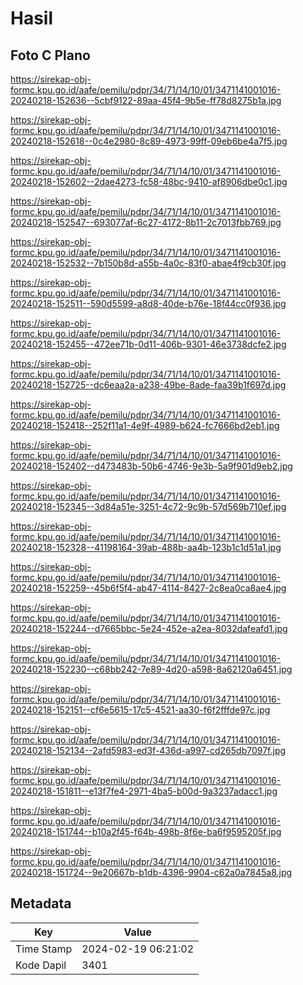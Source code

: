 # Hasil

## Foto C Plano

https://sirekap-obj-formc.kpu.go.id/aafe/pemilu/pdpr/34/71/14/10/01/3471141001016-20240218-152636--5cbf9122-89aa-45f4-9b5e-ff78d8275b1a.jpg

https://sirekap-obj-formc.kpu.go.id/aafe/pemilu/pdpr/34/71/14/10/01/3471141001016-20240218-152618--0c4e2980-8c89-4973-99ff-09eb6be4a7f5.jpg

https://sirekap-obj-formc.kpu.go.id/aafe/pemilu/pdpr/34/71/14/10/01/3471141001016-20240218-152602--2dae4273-fc58-48bc-9410-af8906dbe0c1.jpg

https://sirekap-obj-formc.kpu.go.id/aafe/pemilu/pdpr/34/71/14/10/01/3471141001016-20240218-152547--693077af-6c27-4172-8b11-2c7013fbb769.jpg

https://sirekap-obj-formc.kpu.go.id/aafe/pemilu/pdpr/34/71/14/10/01/3471141001016-20240218-152532--7b150b8d-a55b-4a0c-83f0-abae4f9cb30f.jpg

https://sirekap-obj-formc.kpu.go.id/aafe/pemilu/pdpr/34/71/14/10/01/3471141001016-20240218-152511--590d5599-a8d8-40de-b76e-18f44cc0f936.jpg

https://sirekap-obj-formc.kpu.go.id/aafe/pemilu/pdpr/34/71/14/10/01/3471141001016-20240218-152455--472ee71b-0d11-406b-9301-46e3738dcfe2.jpg

https://sirekap-obj-formc.kpu.go.id/aafe/pemilu/pdpr/34/71/14/10/01/3471141001016-20240218-152725--dc6eaa2a-a238-49be-8ade-faa39b1f697d.jpg

https://sirekap-obj-formc.kpu.go.id/aafe/pemilu/pdpr/34/71/14/10/01/3471141001016-20240218-152418--252f11a1-4e9f-4989-b624-fc7666bd2eb1.jpg

https://sirekap-obj-formc.kpu.go.id/aafe/pemilu/pdpr/34/71/14/10/01/3471141001016-20240218-152402--d473483b-50b6-4746-9e3b-5a9f901d9eb2.jpg

https://sirekap-obj-formc.kpu.go.id/aafe/pemilu/pdpr/34/71/14/10/01/3471141001016-20240218-152345--3d84a51e-3251-4c72-9c9b-57d569b710ef.jpg

https://sirekap-obj-formc.kpu.go.id/aafe/pemilu/pdpr/34/71/14/10/01/3471141001016-20240218-152328--41198164-39ab-488b-aa4b-123b1c1d51a1.jpg

https://sirekap-obj-formc.kpu.go.id/aafe/pemilu/pdpr/34/71/14/10/01/3471141001016-20240218-152259--45b6f5f4-ab47-4114-8427-2c8ea0ca8ae4.jpg

https://sirekap-obj-formc.kpu.go.id/aafe/pemilu/pdpr/34/71/14/10/01/3471141001016-20240218-152244--d7665bbc-5e24-452e-a2ea-8032dafeafd1.jpg

https://sirekap-obj-formc.kpu.go.id/aafe/pemilu/pdpr/34/71/14/10/01/3471141001016-20240218-152230--c68bb242-7e89-4d20-a598-8a62120a6451.jpg

https://sirekap-obj-formc.kpu.go.id/aafe/pemilu/pdpr/34/71/14/10/01/3471141001016-20240218-152151--cf6e5615-17c5-4521-aa30-f6f2fffde97c.jpg

https://sirekap-obj-formc.kpu.go.id/aafe/pemilu/pdpr/34/71/14/10/01/3471141001016-20240218-152134--2afd5983-ed3f-436d-a997-cd265db7097f.jpg

https://sirekap-obj-formc.kpu.go.id/aafe/pemilu/pdpr/34/71/14/10/01/3471141001016-20240218-151811--e13f7fe4-2971-4ba5-b00d-9a3237adacc1.jpg

https://sirekap-obj-formc.kpu.go.id/aafe/pemilu/pdpr/34/71/14/10/01/3471141001016-20240218-151744--b10a2f45-f64b-498b-8f6e-ba6f9595205f.jpg

https://sirekap-obj-formc.kpu.go.id/aafe/pemilu/pdpr/34/71/14/10/01/3471141001016-20240218-151724--9e20667b-b1db-4396-9904-c62a0a7845a8.jpg


## Metadata

| Key        | Value               |
| ---------- | ------------------- |
| Time Stamp | 2024-02-19 06:21:02 |
| Kode Dapil | 3401                |



